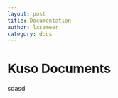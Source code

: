 ```yaml
---
layout: post
title: Documentation
author: lxsameer
category: docs
---
```

Kuso Documents
==============

sdasd